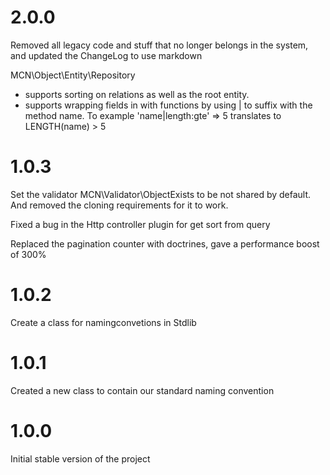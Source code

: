 2.0.0
========================
Removed all legacy code and stuff that no longer belongs in the system, and updated the ChangeLog to use markdown

MCN\Object\Entity\Repository

* supports sorting on relations as well as the root entity.
* supports wrapping fields in with functions by using | to suffix with the method name. To example 'name|length:gte' => 5 translates to LENGTH(name) > 5



1.0.3
========================
Set the validator MCN\Validator\ObjectExists to be not shared by default.
And removed the cloning requirements for it to work.

Fixed a bug in the Http controller plugin for get sort from query

Replaced the pagination counter with doctrines, gave a performance boost of 300%

1.0.2
========================
Create a class for namingconvetions in Stdlib

1.0.1
========================
Created a new class to contain our standard naming convention

1.0.0
========================
Initial stable version of the project
